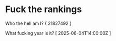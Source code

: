 # Fuck the rankings

Who the hell am I?
{ 21827492 }

What fucking year is it?
[ 2025-06-04T14:00:00Z ]

